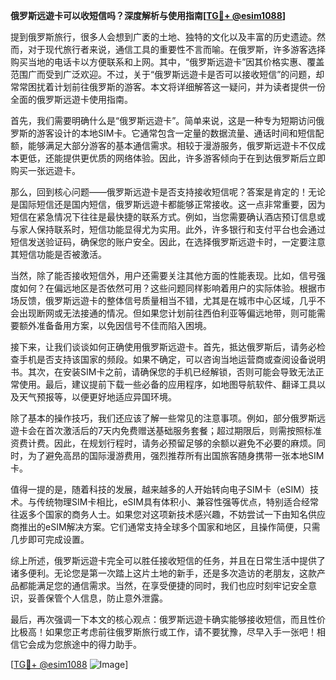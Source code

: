 **俄罗斯远遊卡可以收短信吗？深度解析与使用指南[[TG💪+ @esim1088](https://t.me/s/esim1088)]**

提到俄罗斯旅行，很多人会想到广袤的土地、独特的文化以及丰富的历史遗迹。然而，对于现代旅行者来说，通信工具的重要性不言而喻。在俄罗斯，许多游客选择购买当地的电话卡以方便联系和上网。其中，“俄罗斯远遊卡”因其价格实惠、覆盖范围广而受到广泛欢迎。不过，关于“俄罗斯远遊卡是否可以接收短信”的问题，却常常困扰着计划前往俄罗斯的游客。本文将详细解答这一疑问，并为读者提供一份全面的俄罗斯远遊卡使用指南。

首先，我们需要明确什么是“俄罗斯远遊卡”。简单来说，这是一种专为短期访问俄罗斯的游客设计的本地SIM卡。它通常包含一定量的数据流量、通话时间和短信配额，能够满足大部分游客的基本通信需求。相较于漫游服务，俄罗斯远遊卡不仅成本更低，还能提供更优质的网络体验。因此，许多游客倾向于在到达俄罗斯后立即购买一张远遊卡。

那么，回到核心问题——俄罗斯远遊卡是否支持接收短信呢？答案是肯定的！无论是国际短信还是国内短信，俄罗斯远遊卡都能够正常接收。这一点非常重要，因为短信在紧急情况下往往是最快捷的联系方式。例如，当您需要确认酒店预订信息或与家人保持联系时，短信功能显得尤为实用。此外，许多银行和支付平台也会通过短信发送验证码，确保您的账户安全。因此，在选择俄罗斯远遊卡时，一定要注意其短信功能是否被激活。

当然，除了能否接收短信外，用户还需要关注其他方面的性能表现。比如，信号强度如何？在偏远地区是否依然可用？这些问题同样影响着用户的实际体验。根据市场反馈，俄罗斯远遊卡的整体信号质量相当不错，尤其是在城市中心区域，几乎不会出现断网或无法接通的情况。但如果您计划前往西伯利亚等偏远地带，则可能需要额外准备备用方案，以免因信号不佳而陷入困境。

接下来，让我们谈谈如何正确使用俄罗斯远遊卡。首先，抵达俄罗斯后，请务必检查手机是否支持该国家的频段。如果不确定，可以咨询当地运营商或查阅设备说明书。其次，在安装SIM卡之前，请确保您的手机已经解锁，否则可能会导致无法正常使用。最后，建议提前下载一些必备的应用程序，如地图导航软件、翻译工具以及天气预报等，以便更好地适应异国环境。

除了基本的操作技巧，我们还应该了解一些常见的注意事项。例如，部分俄罗斯远遊卡会在首次激活后的7天内免费赠送基础服务套餐；超过期限后，则需按照标准资费计费。因此，在规划行程时，请务必预留足够的余额以避免不必要的麻烦。同时，为了避免高昂的国际漫游费用，强烈推荐所有出国旅客随身携带一张本地SIM卡。

值得一提的是，随着科技的发展，越来越多的人开始转向电子SIM卡（eSIM）技术。与传统物理SIM卡相比，eSIM具有体积小、兼容性强等优点，特别适合经常往返多个国家的商务人士。如果您对这项新技术感兴趣，不妨尝试一下由知名供应商推出的eSIM解决方案。它们通常支持全球多个国家和地区，且操作简便，只需几步即可完成设置。

综上所述，俄罗斯远遊卡完全可以胜任接收短信的任务，并且在日常生活中提供了诸多便利。无论您是第一次踏上这片土地的新手，还是多次造访的老朋友，这款产品都能满足您的通信需求。当然，在享受便捷的同时，我们也应时刻牢记安全意识，妥善保管个人信息，防止意外泄露。

最后，再次强调一下本文的核心观点：俄罗斯远遊卡确实能够接收短信，而且性价比极高！如果您正考虑前往俄罗斯旅行或工作，请不要犹豫，尽早入手一张吧！相信它会成为您旅途中的得力助手。

[[TG💪+ @esim1088](https://t.me/s/esim1088) ![Image](https://i.postimg.cc/4NQfJmqS/Snipaste-2025-05-13-00-14-12.png)]